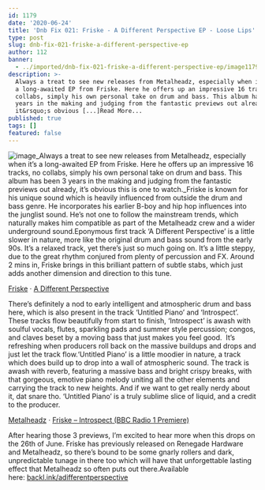 ```yaml
---
id: 1179
date: '2020-06-24'
title: 'Dnb Fix 021: Friske - A Different Perspective EP - Loose Lips'
type: post
slug: dnb-fix-021-friske-a-different-perspective-ep
author: 112
banner:
  - ../imported/dnb-fix-021-friske-a-different-perspective-ep/image1179.jpeg
description: >-
  Always a treat to see new releases from Metalheadz, especially when it&rsquo;s
  a long-awaited EP from Friske. Here he offers up an impressive 16 tracks, no
  collabs, simply his own personal take on drum and bass. This album has been 3
  years in the making and judging from the fantastic previews out already,
  it&rsquo;s obvious [...]Read More...
published: true
tags: []
featured: false
---
```

![image](../../imported/dnb-fix-021-friske-a-different-perspective-ep/image1179.jpeg)_Always a treat to see new releases from Metalheadz, especially when it’s a long-awaited EP from Friske. Here he offers up an impressive 16 tracks, no collabs, simply his own personal take on drum and bass. This album has been 3 years in the making and judging from the fantastic previews out already, it’s obvious this is one to watch._Friske is known for his unique sound which is heavily influenced from outside the drum and bass genre. He incorporates his earlier B-boy and hip hop influences into the junglist sound. He’s not one to follow the mainstream trends, which naturally makes him compatible as part of the Metalheadz crew and a wider underground sound.Eponymous first track ‘A Different Perspective’ is a little slower in nature, more like the original drum and bass sound from the early 90s. It’s a relaxed track, yet there’s just so much going on. It’s a little steppy, due to the great rhythm conjured from plenty of percussion and FX. Around 2 mins in, Friske brings in this brilliant pattern of subtle stabs, which just adds another dimension and direction to this tune.

[Friske](https://soundcloud.com/friske "Friske") · [A Different Perspective](https://soundcloud.com/friske/a-different-perspective "A Different Perspective")

There’s definitely a nod to early intelligent and atmospheric drum and bass here, which is also present in the track ‘Untitled Piano’ and ‘Introspect’. These tracks flow beautifully from start to finish, ‘Introspect’ is awash with soulful vocals, flutes, sparkling pads and summer style percussion; congos, and claves beset by a moving bass that just makes you feel good.  It’s refreshing when producers roll back on the massive buildups and drops and just let the track flow.‘Untitled Piano’ is a little moodier in nature, a track which does build up to drop into a wall of atmospheric sound. The track is awash with reverb, featuring a massive bass and bright crispy breaks, with that gorgeous, emotive piano melody uniting all the other elements and carrying the track to new heights. And if we want to get really nerdy about it, dat snare tho. ‘Untitled Piano’ is a truly sublime slice of liquid, and a credit to the producer.  

[Metalheadz](https://soundcloud.com/metalheadz "Metalheadz") · [Friske – Introspect (BBC Radio 1 Premiere)](https://soundcloud.com/metalheadz/friske-introspect-bbc-radio-1-premiere "Friske - Introspect (BBC Radio 1 Premiere)")

After hearing those 3 previews, I’m excited to hear more when this drops on the 26th of June. Friske has previously released on Renegade Hardware and Metalheadz, so there’s bound to be some gnarly rollers and dark, unpredictable tunage in there too which will have that unforgettable lasting effect that Metalheadz so often puts out there.Available here: [backl.ink/adifferentperspective](https://gate.sc/?url=http%3A%2F%2Fbackl.ink%2Fadifferentperspective&token=90e09c-1-1592997059575 "http://backl.ink/adifferentperspective")